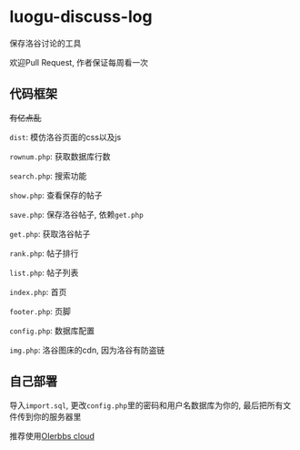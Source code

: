 # luogu-discuss-log
保存洛谷讨论的工具

欢迎Pull Request, 作者保证每周看一次

## 代码框架

~~有亿点乱~~

`dist`: 模仿洛谷页面的css以及js

`rownum.php`: 获取数据库行数

`search.php`: 搜索功能

`show.php`: 查看保存的帖子

`save.php`: 保存洛谷帖子, 依赖`get.php`

`get.php`: 获取洛谷帖子

`rank.php`: 帖子排行

`list.php`: 帖子列表

`index.php`: 首页

`footer.php`: 页脚

`config.php`: 数据库配置

`img.php`: 洛谷图床的cdn, 因为洛谷有防盗链

## 自己部署

导入`import.sql`, 更改`config.php`里的密码和用户名数据库为你的, 最后把所有文件传到你的服务器里

推荐使用[OIerbbs cloud](https://idc.oierbbs.fun/)

